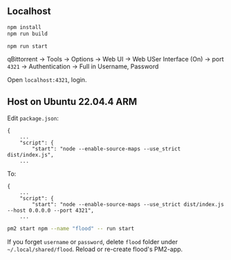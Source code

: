 ## Localhost

```sh
npm install
npm run build
```

```sh
npm run start
```

qBittorrent → Tools → Options → Web UI → Web USer Interface (On) → port `4321` → Authentication → Full in Username, Password

Open `localhost:4321`, login.

## Host on Ubuntu 22.04.4 ARM

Edit `package.json`:

```
{
	...
	"script": {
		"start": "node --enable-source-maps --use_strict dist/index.js",
	...
```

To:

```
{
	...
	"script": {
		"start": "node --enable-source-maps --use_strict dist/index.js --host 0.0.0.0 --port 4321",
	...
```

```sh
pm2 start npm --name "flood" -- run start
```

If you forget `username` or `password`, delete `flood` folder under `~/.local/shared/flood`. Reload or re-create flood's PM2-app.